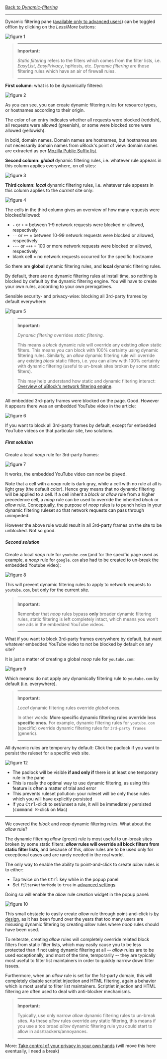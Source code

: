 [Back to _Dynamic-filtering_](./Dynamic-filtering)

***

Dynamic filtering pane ([available only to advanced users](./Advanced-user-features)) can be toggled off/on by clicking on the _Less_/_More_ buttons:

![figure 1](https://user-images.githubusercontent.com/585534/87428135-e16a2500-c5af-11ea-90a5-683ab79bffe5.png)

> ***
> **Important:**
>
> _Static filtering_ refers to the filters which comes from the filter lists, i.e. _EasyList_, _EasyPrivacy_, hpHosts, etc. _Dynamic filtering_ are those filtering rules which have an air of firewall rules. 
> ***

**First column**: what is to be dynamically filtered:

![figure 2](https://user-images.githubusercontent.com/585534/87428140-e4651580-c5af-11ea-9159-d4e82e4f68a7.png)

As you can see, you can create dynamic filtering rules for resource types, or hostnames according to their origin.

The color of an entry indicates whether all requests were blocked (reddish), all requests were allowed (greenish), or some were blocked some were allowed (yellowish).

In bold, domain names. Domain names are hostnames, but hostnames are not necessarily domain names from uBlock's point of view: domain names are extracted as per [Mozilla Public Suffix list](https://publicsuffix.org/).

**Second column**: **_global_** dynamic filtering rules, i.e. whatever rule appears in this column applies everywhere, on _all_ sites:

![figure 3](https://user-images.githubusercontent.com/585534/87428314-2a21de00-c5b0-11ea-89a3-f3da2026c58a.png)

**Third column**: **_local_** dynamic filtering rules, i.e. whatever rule appears in this column applies to the _current_ site only:

![figure 4](https://user-images.githubusercontent.com/585534/87428455-5a697c80-c5b0-11ea-9b5c-6c0517c4001a.png)

The cells in the third column gives an overview of how many requests were blocked/allowed:

- `-` or `+` = between 1-9 network requests were blocked or allowed, respectively
- `--` or `++` = between 10-99 network requests were blocked or allowed, respectively
- `---` or `+++` = 100 or more network requests were blocked or allowed, respectively
- blank cell = no network requests occurred for the specific hostname

So there are **global** dynamic filtering rules, and **local** dynamic filtering rules.

By default, there are no dynamic filtering rules at install time, so nothing is blocked by default by the dynamic filtering engine. You will have to create your own rules, according to your own prerogatives.

Sensible security- and privacy-wise: blocking all 3rd-party frames by default everywhere: 

![figure 5](https://user-images.githubusercontent.com/585534/87428834-ebd8ee80-c5b0-11ea-9670-85a349a3b347.png)

> ***
> **Important:**
>
> _Dynamic filtering_ overrides _static filtering_.
> 
> This means a _block_ dynamic rule will override any existing _allow_ static filters. This means you can block with 100% certainty using dynamic filtering rules. Similarly, an _allow_ dynamic filtering rule will override any existing _block_ static filters, i.e. you can allow with 100% certainty with dynamic filtering (useful to un-break sites broken by some static filters).
> 
> This may help understand how static and dynamic filtering interact: [Overview of uBlock's network filtering engine](./Overview-of-uBlock's-network-filtering-engine).
> ***

All embedded 3rd-party frames were blocked on the page. Good. However it appears there was an embedded YouTube video in the article:

![figure 6](https://user-images.githubusercontent.com/585534/87426719-a23ad480-c5ad-11ea-90ca-17b0e99bc09c.png)

If you want to block all 3rd-party frames by default, except for embedded YouTube videos on that particular site, two solutions.

##### First solution

Create a local  _noop_ rule for 3rd-party frames:

![figure 7](https://user-images.githubusercontent.com/585534/87426722-a4049800-c5ad-11ea-95f7-72b16d615051.png)

It works, the embedded YouTube video can now be played.

Note that a cell with a _noop_ rule is dark gray, while a cell with no rule at all is light gray (the default color). Hence gray means that no dynamic filtering will be applied to a cell. If a cell inherit a _block_ or _allow_ rule from a higher precedence cell, a _noop_ rule can be used to override the inherited _block_ or _allow_ rule. Conceptually, the purpose of _noop_ rules is to punch holes in your dynamic filtering ruleset so that network requests can pass through unimpeded.

However the above rule would result in all 3rd-party frames on the site to be unblocked. Not so good.

##### Second solution

Create a local _noop_ rule for `youtube.com` (and for the specific page used as example, a _noop_ rule for `google.com` also had to be created to un-break the embedded Youtube video):

![figure 8](https://user-images.githubusercontent.com/585534/87427192-68b69900-c5ae-11ea-9ffb-7ed5ff7bbc5b.png)

This will prevent dynamic filtering rules to apply to network requests to `youtube.com`, but only for the current site.

> ***
> **Important:**
>
> Remember that _noop_ rules bypass **only** broader dynamic filtering rules, static filtering is left completely intact, which means you won't see ads in the embedded YouTube videos.
> ***

What if you want to block 3rd-party frames everywhere by default, but want whatever embedded YouTube video to not be blocked by default on any site?

It is just a matter of creating a global _noop_ rule for `youtube.com`:

![figure 9](https://user-images.githubusercontent.com/585534/87427638-19249d00-c5af-11ea-9251-8a301d639958.png)

Which means: do not apply any dynamically filtering rule to `youtube.com` by default (i.e. everywhere).

> ***
> **Important:**
>
>  _Local_ dynamic filtering rules override _global_ ones.
> 
> In other words: **More specific dynamic filtering rules override less specific ones.** For example, dynamic filtering rules for `youtube.com` (specific) override dynamic filtering rules for `3rd-party frames` (generic).
> ***

All dynamic rules are temporary by default: Click the padlock if you want to persist the ruleset for a specific web site.

![figure 12](https://user-images.githubusercontent.com/585534/87427871-702a7200-c5af-11ea-8483-2275412a891b.png)

- The padlock will be visible **if and only if** there is at least one temporary rule in the pane
- This is really the optimal way to use dynamic filtering, as using this feature is often a matter of trial and error
- This prevents ruleset pollution: your ruleset will be only those rules which you will have explicitly persisted
- If you <kbd>Ctrl</kbd>-click to set/unset a rule, it will be immediately persisted (<kbd>command ⌘</kbd>-click on Mac)

***

We covered the _block_ and _noop_ dynamic filtering rules. What about the _allow_ rule?

The dynamic filtering _allow_ (green) rule is most useful to un-break sites broken by some static filters: **_allow_ rules will override all block filters from static filter lists**, and because of this, _allow_ rules are to be used only for exceptional cases and are rarely needed in the real world.

The only way to enable the ability to point-and-click to create _allow_ rules is to either:

- Tap twice on the <kbd>Ctrl</kbd> key while in the popup panel
- Set `filterAuthorMode` to `true` in [advanced settings](./Advanced-settings)

Doing so will enable the _allow_ rule creation widget in the popup panel:

![figure 10](https://user-images.githubusercontent.com/585534/87429361-a963e180-c5b1-11ea-9a21-1fdff36fb4ba.png)

This small obstacle to easily create _allow_ rule through point-and-click is [by design](https://github.com/gorhill/uBlock/releases/tag/1.28.0), as it has been found over the years that too many users are misusing dynamic filtering by creating _allow_ rules where _noop_ rules should have been used.

To reiterate, creating _allow_ rules will completely override related block filters from static filter lists, which may easily cause you to be less protected than if not using dynamic filtering at all -- _allow_ rules are to be used exceptionally, and most of the time, temporarily -- they are typically most useful to filter list maintainers in order to quickly narrow down filter issues.

Furthermore, when an _allow_ rule is set for the 1st-party domain, this will completely disable scriptlet injection and HTML filtering, again a behavior which is most useful to filter list maintainers. Scriptlet injection and HTML filtering are often used to deal with anti-blocker mechanisms.

> ***
> **Important:**
>
> Typically, use only narrow _allow_ dynamic filtering rules to un-break sites. As these _allow_ rules override any static filtering, this means if you use a too broad _allow_ dynamic filtering rule you could start to allow in ads/trackers/annoyances.
> ***

More: [Take control of your privacy in your own hands](https://github.com/chrisaljoudi/uBlock/issues/433#issuecomment-68488686) (will move this here eventually, I need a break)
